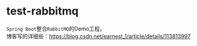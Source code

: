 # test-rabbitmq
`Spring Boot`整合`RabbitMQ`的Demo工程。    
博客写的详细些：https://blog.csdn.net/earnest_1/article/details/113813997
